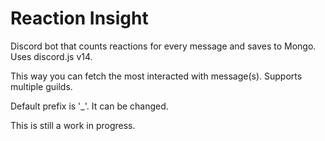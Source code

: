 # Reaction Insight
Discord bot that counts reactions for every message and saves to Mongo. Uses discord.js v14.

This way you can fetch the most interacted with message(s).
Supports multiple guilds.

Default prefix is '_'. It can be changed.

This is still a work in progress.